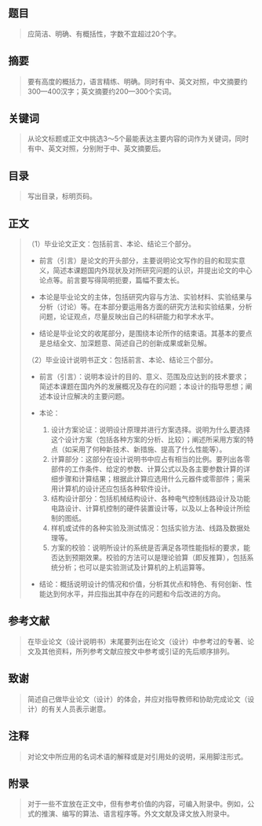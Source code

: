 ## 题目

> 应简洁、明确、有概括性，字数不宜超过20个字。

## 摘要

> 要有高度的概括力，语言精练、明确。同时有中、英文对照，中文摘要约300—400汉字；英文摘要约200—300个实词。

## 关键词

> 从论文标题或正文中挑选3～5个最能表达主要内容的词作为关键词，同时有中、英文对照，分别附于中、英文摘要后。

## 目录

> 写出目录，标明页码。

## 正文

> （1）毕业论文正文：包括前言、本论、结论三个部分。
>
> - 前言（引言）是论文的开头部分，主要说明论文写作的目的和现实意义，简述本课题国内外现状及对所研究问题的认识，并提出论文的中心论点等。前言要写得简明扼要，篇幅不要太长。
>
> - 本论是毕业论文的主体，包括研究内容与方法、实验材料、实验结果与分析（讨论）等。在本部分要运用各方面的研究方法和实验结果，分析问题，论证观点，尽量反映出自己的科研能力和学术水平。
>
> - 结论是毕业论文的收尾部分，是围绕本论所作的结束语。其基本的要点是总结全文、加深题意、简述自己的创新成果或新见解。
>
> （2）毕业设计说明书正文：包括前言、本论、结论三个部分。
>
> - 前言（引言）：说明本设计的目的、意义、范围及应达到的技术要求；简述本课题在国内外的发展概况及存在的问题；本设计的指导思想；阐述本设计应解决的主要问题。
>
> - 本论：
>   1. 设计方案论证：说明设计原理并进行方案选择。说明为什么要选择这个设计方案（包括各种方案的分析、比较）；阐述所采用方案的特点（如采用了何种新技术、新措施、提高了什么性能等）。
>   2. 计算部分：这部分在设计说明书中应占有相当的比例。要列出各零部件的工作条件、给定的参数、计算公式以及各主要参数计算的详细步骤和计算结果；根据此计算应选用什么元器件或零部件；需采用计算机的设计还应包括各种软件设计。
>   3. 结构设计部分：包括机械结构设计、各种电气控制线路设计及功能电路设计、计算机控制的硬件装置设计等，以及以上各种设计所绘制的图纸。
>   4. 样机或试件的各种实验及测试情况：包括实验方法、线路及数据处理等。
>   5. 方案的校验：说明所设计的系统是否满足各项性能指标的要求，能否达到预期效果。校验的方法可以是理论验算（即反推算），包括系统分析；也可以是实验测试及计算机的上机运算等。
>
> - 结论：概括说明设计的情况和价值，分析其优点和特色、有何创新、性能达到何水平，并应指出其中存在的问题和今后改进的方向。

## 参考文献

> 在毕业论文（设计说明书）末尾要列出在论文（设计）中参考过的专著、论文及其他资料，所列参考文献应按文中参考或引证的先后顺序排列。

## 致谢

> 简述自己做毕业论文（设计）的体会，并应对指导教师和协助完成论文（设计）的有关人员表示谢意。

## 注释

> 对论文中所应用的名词术语的解释或是对引用处的说明，采用脚注形式。

## 附录

> 对于一些不宜放在正文中，但有参考价值的内容，可编入附录中。例如，公式的推演、编写的算法、语言程序等。外文文献及译文放入附录中。